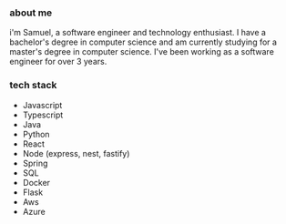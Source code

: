 ### about me

i'm Samuel, a software engineer and technology enthusiast. 
I have a bachelor's degree in computer science and am currently studying for a master's degree in computer science. 
I've been working as a software engineer for over 3 years. 

### tech stack

- Javascript
- Typescript
- Java
- Python
- React
- Node (express, nest, fastify)
- Spring
- SQL
- Docker
- Flask
- Aws
- Azure
